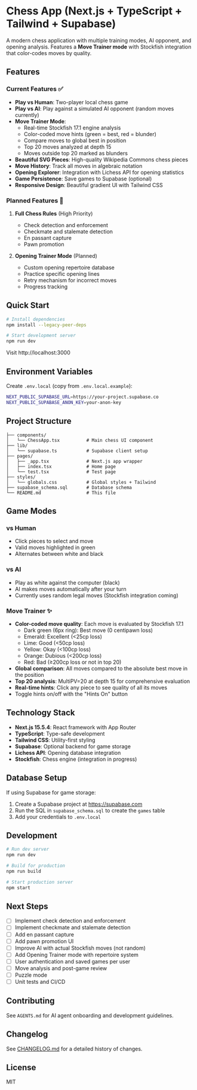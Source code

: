 # Chess App (Next.js + TypeScript + Tailwind + Supabase)

A modern chess application with multiple training modes, AI opponent, and opening analysis. Features a **Move Trainer mode** with Stockfish integration that color-codes moves by quality.

## Features

### Current Features ✅
- **Play vs Human**: Two-player local chess game
- **Play vs AI**: Play against a simulated AI opponent (random moves currently)
- **Move Trainer Mode**: 
  - Real-time Stockfish 17.1 engine analysis
  - Color-coded move hints (green = best, red = blunder)
  - Compare moves to global best in position
  - Top 20 moves analyzed at depth 15
  - Moves outside top 20 marked as blunders
- **Beautiful SVG Pieces**: High-quality Wikipedia Commons chess pieces
- **Move History**: Track all moves in algebraic notation
- **Opening Explorer**: Integration with Lichess API for opening statistics
- **Game Persistence**: Save games to Supabase (optional)
- **Responsive Design**: Beautiful gradient UI with Tailwind CSS

### Planned Features 🚧
1. **Full Chess Rules** (High Priority)
   - Check detection and enforcement
   - Checkmate and stalemate detection
   - En passant capture
   - Pawn promotion

2. **Opening Trainer Mode** (Planned)
   - Custom opening repertoire database
   - Practice specific opening lines
   - Retry mechanism for incorrect moves
   - Progress tracking

## Quick Start

```bash
# Install dependencies
npm install --legacy-peer-deps

# Start development server
npm run dev
```

Visit http://localhost:3000

## Environment Variables

Create `.env.local` (copy from `.env.local.example`):

```bash
NEXT_PUBLIC_SUPABASE_URL=https://your-project.supabase.co
NEXT_PUBLIC_SUPABASE_ANON_KEY=your-anon-key
```

## Project Structure

```
├── components/
│   └── ChessApp.tsx          # Main chess UI component
├── lib/
│   └── supabase.ts           # Supabase client setup
├── pages/
│   ├── _app.tsx              # Next.js app wrapper
│   ├── index.tsx             # Home page
│   └── test.tsx              # Test page
├── styles/
│   └── globals.css           # Global styles + Tailwind
├── supabase_schema.sql       # Database schema
└── README.md                 # This file
```

## Game Modes

### vs Human
- Click pieces to select and move
- Valid moves highlighted in green
- Alternates between white and black

### vs AI
- Play as white against the computer (black)
- AI makes moves automatically after your turn
- Currently uses random legal moves (Stockfish integration coming)

### Move Trainer ✨
- **Color-coded move quality**: Each move is evaluated by Stockfish 17.1
  - Dark green (6px ring): Best move (0 centipawn loss)
  - Emerald: Excellent (<25cp loss)
  - Lime: Good (<50cp loss)
  - Yellow: Okay (<100cp loss)
  - Orange: Dubious (<200cp loss)
  - Red: Bad (≥200cp loss or not in top 20)
- **Global comparison**: All moves compared to the absolute best move in the position
- **Top 20 analysis**: MultiPV=20 at depth 15 for comprehensive evaluation
- **Real-time hints**: Click any piece to see quality of all its moves
- Toggle hints on/off with the "Hints On" button

## Technology Stack

- **Next.js 15.5.4**: React framework with App Router
- **TypeScript**: Type-safe development
- **Tailwind CSS**: Utility-first styling
- **Supabase**: Optional backend for game storage
- **Lichess API**: Opening database integration
- **Stockfish**: Chess engine (integration in progress)

## Database Setup

If using Supabase for game storage:

1. Create a Supabase project at https://supabase.com
2. Run the SQL in `supabase_schema.sql` to create the `games` table
3. Add your credentials to `.env.local`

## Development

```bash
# Run dev server
npm run dev

# Build for production
npm run build

# Start production server
npm start
```

## Next Steps

- [ ] Implement check detection and enforcement
- [ ] Implement checkmate and stalemate detection  
- [ ] Add en passant capture
- [ ] Add pawn promotion UI
- [ ] Improve AI with actual Stockfish moves (not random)
- [ ] Add Opening Trainer mode with repertoire system
- [ ] User authentication and saved games per user
- [ ] Move analysis and post-game review
- [ ] Puzzle mode
- [ ] Unit tests and CI/CD

## Contributing

See `AGENTS.md` for AI agent onboarding and development guidelines.

## Changelog

See [CHANGELOG.md](./CHANGELOG.md) for a detailed history of changes.

## License

MIT
